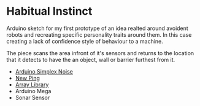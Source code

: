 # Habitual Instinct

Arduino sketch for my first prototype of an idea realted around avoident robots and recreating specific personality traits around them. In this case creating a lack of confidence style of behaviour to a machine.

The piece scans the area infront of it's sensors and returns to the location that it detects to have the an object, wall or barrier furthest from it.


* [Arduino Simplex Noise](https://github.com/jshaw/SimplexNoise)
* [New Ping](https://bitbucket.org/teckel12/arduino-new-ping/wiki/Home)
* [Array Library](https://github.com/jshaw/arduino-array)
* Arduino Mega
* Sonar Sensor




